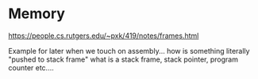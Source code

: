 # Memory

https://people.cs.rutgers.edu/~pxk/419/notes/frames.html

Example for later when we touch on assembly... how is something literally "pushed to stack frame" what is a stack frame, stack pointer, program counter etc....